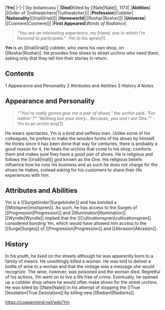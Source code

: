 |**Ym**|
|-|-|
|by  botanicaxu |
|**Died**|Killed by [[Nale\|Nale]], 1173|
|**Abilities**|[[Order of Truthwatchers\|Truthwatcher]]|
|**Profession**|Cobbler|
|**Nationality**|[[Iriali\|Iriali]]|
|**Homeworld**|[[Roshar\|Roshar]]|
|**Universe**|[[Cosmere\|Cosmere]]|
|**First Appeared**|*Words of Radiance*|

>“*You are an interesting experience, my friend, one in which I’m honored to participate.*”
\-Ym to his spren[1]


**Ym** is an [[Iriali\|Iriali]] cobbler, who owns his own shop, on [[Roshar\|Roshar]]. He provides free shoes to street urchins who need them, asking only that they tell him their stories in return.

## Contents

1 Appearance and Personality
2 Attributes and Abilities
3 History
4 Notes


## Appearance and Personality
>“*"You're really gonna give me a pair of shoes," the urchin said. "For nothin’ ?" "Nothing but your story... Because, you and I are One."*”
\-Ym to an urchin boy[1]

He wears spectacles.
Ym is a kind and selfless man. Unlike some of his colleagues, he prefers to make the wooden forms of his shoes by himself. He thinks since it has been done that way for centuries, there is probably a good reason for it. He heals the urchins that come to his shop, comforts them and makes sure they have a good pair of shoes. He is religious and follows the [[Iriali\|Iriali]] god known as the One. His religious beliefs influence how he runs his business and as such he does not charge for the shoes he makes, instead asking for his customers to share their life experiences with him.

## Attributes and Abilities
Ym is a [[Surgebinder\|Surgebinder]] and has bonded a [[Mistspren\|mistspren]]. As such, he has access to the Surges of [[Progression\|Progression]] and [[Illumination\|Illumination]].
[[Wyndle\|Wyndle]] implied that the [[Cultivationspren\|cultivationspren]] considered bonding Ym, which would have allowed him access to the [[Surge\|Surges]] of [[Progression\|Progression]] and [[Abrasion\|Abrasion]].

## History
In his youth, he lived on the streets although he was apparently born to a family of means. He unwittingly killed a woman. He was told to deliver a bottle of wine to a woman and that the vintage was a message she would recognize. The wine, however, was poisoned and the woman died. Regretful of his actions, Ym went on to live a life free of crime. Eventually, he opened up a cobbler shop where he would often make shoes for the street urchins.
He was killed by [[Nale\|Nale]] in his attempt of stopping the [[True Desolation\|True Desolation]] by killing new [[Radiant\|Radiants]].



https://coppermind.net/wiki/Ym